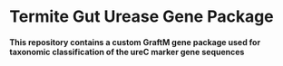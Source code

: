 # Termite Gut Urease Gene Package
#### This repository contains a custom GraftM gene package used for taxonomic classification of the ureC marker gene sequences
